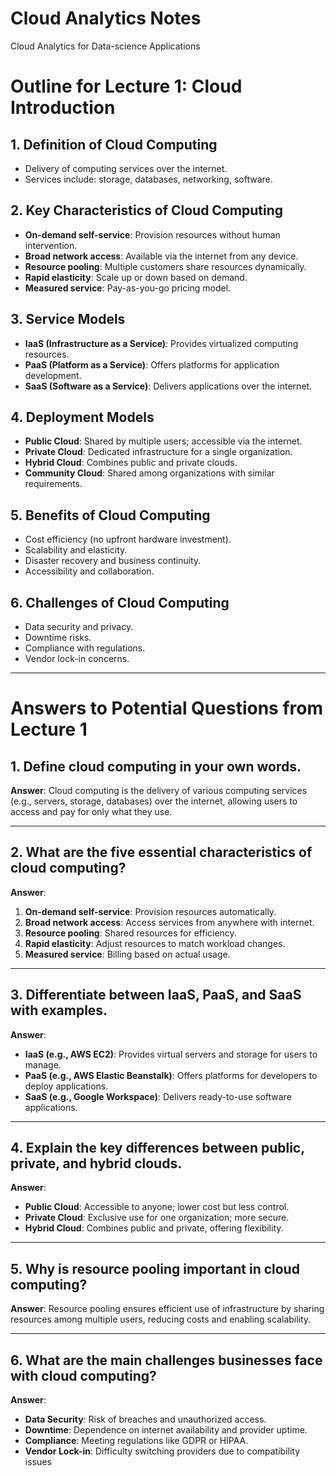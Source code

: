 # Cloud Analytics Notes
Cloud Analytics for Data-science Applications

# **Outline for Lecture 1: Cloud Introduction**

## **1. Definition of Cloud Computing**  
- Delivery of computing services over the internet.  
- Services include: storage, databases, networking, software.  

## **2. Key Characteristics of Cloud Computing**  
- **On-demand self-service**: Provision resources without human intervention.  
- **Broad network access**: Available via the internet from any device.  
- **Resource pooling**: Multiple customers share resources dynamically.  
- **Rapid elasticity**: Scale up or down based on demand.  
- **Measured service**: Pay-as-you-go pricing model.  

## **3. Service Models**  
- **IaaS (Infrastructure as a Service)**: Provides virtualized computing resources.  
- **PaaS (Platform as a Service)**: Offers platforms for application development.  
- **SaaS (Software as a Service)**: Delivers applications over the internet.  

## **4. Deployment Models**  
- **Public Cloud**: Shared by multiple users; accessible via the internet.  
- **Private Cloud**: Dedicated infrastructure for a single organization.  
- **Hybrid Cloud**: Combines public and private clouds.  
- **Community Cloud**: Shared among organizations with similar requirements.  

## **5. Benefits of Cloud Computing**  
- Cost efficiency (no upfront hardware investment).  
- Scalability and elasticity.  
- Disaster recovery and business continuity.  
- Accessibility and collaboration.  

## **6. Challenges of Cloud Computing**  
- Data security and privacy.  
- Downtime risks.  
- Compliance with regulations.  
- Vendor lock-in concerns.  

---

# **Answers to Potential Questions from Lecture 1**

## **1. Define cloud computing in your own words.**  
**Answer**: Cloud computing is the delivery of various computing services (e.g., servers, storage, databases) over the internet, allowing users to access and pay for only what they use.

---

## **2. What are the five essential characteristics of cloud computing?**  
**Answer**:  
1. **On-demand self-service**: Provision resources automatically.  
2. **Broad network access**: Access services from anywhere with internet.  
3. **Resource pooling**: Shared resources for efficiency.  
4. **Rapid elasticity**: Adjust resources to match workload changes.  
5. **Measured service**: Billing based on actual usage.  

---

## **3. Differentiate between IaaS, PaaS, and SaaS with examples.**  
**Answer**:  
- **IaaS (e.g., AWS EC2)**: Provides virtual servers and storage for users to manage.  
- **PaaS (e.g., AWS Elastic Beanstalk)**: Offers platforms for developers to deploy applications.  
- **SaaS (e.g., Google Workspace)**: Delivers ready-to-use software applications.

---

## **4. Explain the key differences between public, private, and hybrid clouds.**  
**Answer**:  
- **Public Cloud**: Accessible to anyone; lower cost but less control.  
- **Private Cloud**: Exclusive use for one organization; more secure.  
- **Hybrid Cloud**: Combines public and private, offering flexibility.  

---

## **5. Why is resource pooling important in cloud computing?**  
**Answer**: Resource pooling ensures efficient use of infrastructure by sharing resources among multiple users, reducing costs and enabling scalability.

---

## **6. What are the main challenges businesses face with cloud computing?**  
**Answer**:  
- **Data Security**: Risk of breaches and unauthorized access.  
- **Downtime**: Dependence on internet availability and provider uptime.  
- **Compliance**: Meeting regulations like GDPR or HIPAA.  
- **Vendor Lock-in**: Difficulty switching providers due to compatibility issues
